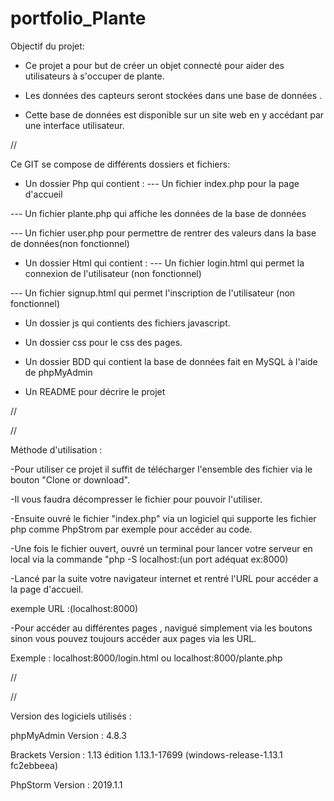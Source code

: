 # portfolio_Plante


Objectif du projet:

- Ce projet a pour but de créer un objet connecté pour aider des utilisateurs à s'occuper de plante.

- Les données des capteurs seront stockées dans une base de données .

- Cette base de données est disponible sur un site web en y accédant par une interface utilisateur.

//

Ce GIT se compose de différents dossiers et fichiers:

- Un dossier Php qui contient :
--- Un fichier index.php pour la page d'accueil

--- Un fichier plante.php qui affiche les données de la base de données

--- Un fichier user.php pour permettre de rentrer des valeurs dans la base de données(non fonctionnel)

- Un dossier Html qui contient :
--- Un fichier login.html qui permet la connexion de l'utilisateur (non fonctionnel)

--- Un fichier signup.html qui permet l'inscription de l'utilisateur (non fonctionnel)

- Un dossier js qui contients des fichiers javascript.

- Un dossier css pour le css des pages.

- Un dossier BDD qui contient la base de données fait en MySQL à l'aide de phpMyAdmin

- Un README pour décrire le projet


//


//


Méthode d'utilisation :

-Pour utiliser ce projet il suffit de télécharger l'ensemble des fichier via le bouton "Clone or download".

-Il vous faudra décompresser le fichier pour pouvoir l'utiliser.

-Ensuite ouvré le fichier "index.php" via un logiciel qui supporte les fichier php comme PhpStrom par exemple pour accéder au code.

-Une fois le fichier ouvert, ouvré un terminal pour lancer votre serveur en local via la commande "php -S localhost:(un port adéquat ex:8000)

-Lancé par la suite votre navigateur internet et rentré l'URL pour accéder a la page d'accueil.

exemple URL :(localhost:8000)

-Pour accéder au différentes pages , navigué simplement via les boutons sinon vous pouvez toujours accéder aux pages via les URL.

Exemple : localhost:8000/login.html ou localhost:8000/plante.php

//


//

Version des logiciels utilisés :

phpMyAdmin Version : 4.8.3

Brackets Version : 1.13 édition 1.13.1-17699 (windows-release-1.13.1 fc2ebbeea) 

PhpStorm Version : 2019.1.1




















